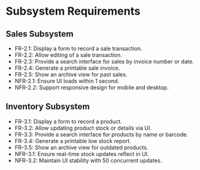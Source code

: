 # Subsystem Requirements

## Sales Subsystem

- FR-2.1: Display a form to record a sale transaction.
- FR-2.2: Allow editing of a sale transaction.
- FR-2.3: Provide a search interface for sales by invoice number or date.
- FR-2.4: Generate a printable sale invoice.
- FR-2.5: Show an archive view for past sales.
- NFR-2.1: Ensure UI loads within 1 second.
- NFR-2.2: Support responsive design for mobile and desktop.

## Inventory Subsystem

- FR-3.1: Display a form to record a product.
- FR-3.2: Allow updating product stock or details via UI.
- FR-3.3: Provide a search interface for products by name or barcode.
- FR-3.4: Generate a printable low stock report.
- FR-3.5: Show an archive view for outdated products.
- NFR-3.1: Ensure real-time stock updates reflect in UI.
- NFR-3.2: Maintain UI stability with 50 concurrent updates.
